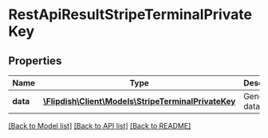 # RestApiResultStripeTerminalPrivateKey

## Properties
Name | Type | Description | Notes
------------ | ------------- | ------------- | -------------
**data** | [**\Flipdish\Client\Models\StripeTerminalPrivateKey**](StripeTerminalPrivateKey.md) | Generic data object. | 

[[Back to Model list]](../README.md#documentation-for-models) [[Back to API list]](../README.md#documentation-for-api-endpoints) [[Back to README]](../README.md)


